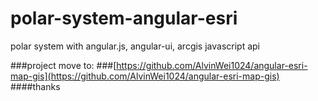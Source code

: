 # polar-system-angular-esri
polar system with angular.js, angular-ui, arcgis javascript api

###project move to:
###[https://github.com/AlvinWei1024/angular-esri-map-gis](https://github.com/AlvinWei1024/angular-esri-map-gis)
####thanks
